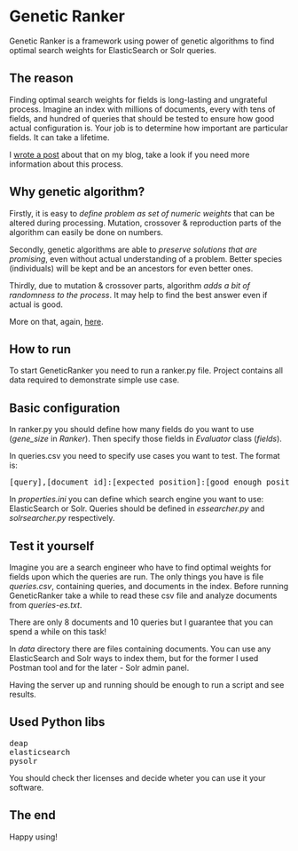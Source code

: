 # Genetic Ranker
Genetic Ranker is a framework using power of genetic algorithms to find optimal search weights for ElasticSearch or Solr queries.

## The reason

Finding optimal search weights for fields is long-lasting and ungrateful process. Imagine an index with millions of documents, every with tens of fields, and hundred of queries that should be tested to ensure how good actual configuration is. Your job is to determine how important are particular fields. It can take a lifetime. 

I [wrote a post](http://itblues.pl/)  about that on my blog, take a look if you need more information about this process. 

## Why genetic algorithm?

Firstly, it is easy to *define problem as set of numeric weights* that can be altered during processing. Mutation, crossover & reproduction parts of the algorithm can easily be done on numbers. 

Secondly, genetic algorithms are able to *preserve solutions that are promising*, even without actual understanding of a problem. Better species (individuals) will be kept and be an ancestors for even better ones.

Thirdly, due to mutation & crossover parts, algorithm *adds a bit of randomness to the process*. It may help to find the best answer even if actual is good. 

More on that, again, [here](http://itblues.pl/).

## How to run

To start GeneticRanker you need to run a ranker.py file. Project contains all data required to demonstrate simple use case.

## Basic configuration

In ranker.py you should define how many fields do you want to use (*gene_size* in *Ranker*). Then specify those fields in *Evaluator* class (*fields*).

In queries.csv you need to specify use cases you want to test. The format is:

<pre>[query],[document_id]:[expected_position]:[good_enough_position]</pre>

In *properties.ini* you can define which search engine you want to use: ElasticSearch or Solr. Queries should be defined in *essearcher.py* and *solrsearcher.py* respectively.
 
## Test it yourself
 
 Imagine you are a search engineer who have to find optimal weights for fields upon which the queries are run. The only things you have is file *queries.csv*, containing queries, and documents in the index. Before running GeneticRanker take a while to read these csv file and analyze documents from *queries-es.txt*. 
 
 There are only 8 documents and 10 queries but I guarantee that you can spend a while on this task!
 
 In *data* directory there are files containing documents. You can use any ElasticSearch and Solr ways to index them, but for the former I used Postman tool and for the later - Solr admin panel.
 
 Having the server up and running should be enough to run a script and see results.

## Used Python libs

<pre>deap
elasticsearch
pysolr</pre>

You should check ther licenses and decide wheter you can use it your software. 

## The end

Happy using!